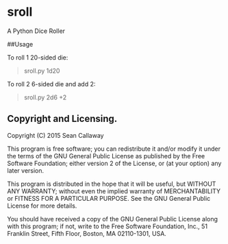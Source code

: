 # sroll
A Python Dice Roller

##Usage

To roll 1 20-sided die:

> sroll.py 1d20

To roll 2 6-sided die and add 2:

> sroll.py 2d6 +2

## Copyright and Licensing.
Copyright (C) 2015  Sean Callaway

This program is free software; you can redistribute it and/or
modify it under the terms of the GNU General Public License
as published by the Free Software Foundation; either version 2
of the License, or (at your option) any later version.

This program is distributed in the hope that it will be useful,
but WITHOUT ANY WARRANTY; without even the implied warranty of
MERCHANTABILITY or FITNESS FOR A PARTICULAR PURPOSE.  See the
GNU General Public License for more details.

You should have received a copy of the GNU General Public License
along with this program; if not, write to the Free Software
Foundation, Inc., 51 Franklin Street, Fifth Floor, Boston, MA  02110-1301, USA.
